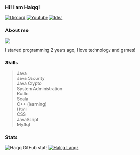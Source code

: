 ### Hi! I am Halqq! 

[![Discord](https://img.shields.io/badge/Discord-7289DA?style=for-the-badge&logo=discord&logoColor=white
)](https://discord.com/users/902361860471390248)
[![Youtube](https://img.shields.io/badge/YouTube-FF0000?style=for-the-badge&logo=youtube&logoColor=white)](https://www.youtube.com/channel/UCCuUwk8v1CY-Ky50govD2Xw)
[![Idea](https://img.shields.io/badge/IntelliJ_IDEA-000000.svg?style=for-the-badge&logo=intellij-idea&logoColor=white)]()

### About me
![](https://komarev.com/ghpvc/?username=Halqq&color=green)

I started programming 2 years ago, I love technology and games!

### Skills

> Java  
> Java Security  
> Java Crypto  
> System Administration  
> Kotlin  
> Scala  
>C++ (learning)  
> Html  
> CSS  
> JavaScript  
> MySql  

### Stats

![Halqq GitHub stats](https://github-readme-stats.vercel.app/api?username=Halqq&show_icons=true&theme=tokyonight)
[![Halqq Langs](https://github-readme-stats.vercel.app/api/top-langs/?username=Halqq&layout=compact&theme=tokyonight)](https://github.com/anuraghazra/github-readme-stats)


